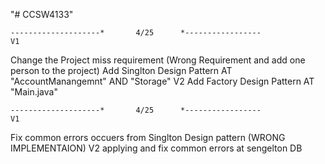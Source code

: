 "# CCSW4133" 

    --------------------*       4/25      *-----------------
    V1
Change the Project miss requirement (Wrong Requirement and add one person to the project)
Add Singlton Design Pattern AT "AccountManangemnt" AND "Storage" 
    V2
Add Factory Design Pattern AT "Main.java"



    --------------------*       4/25      *-----------------
    V1

Fix common errors occuers from Singlton Design pattern (WRONG IMPLEMENTAION)
V2
applying and fix common errors at sengelton DB 
